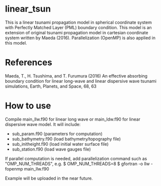 # linear_tsun

This is a linear tsunami propagation model in spherical coordinate system with Perfectly Matched Layer (PML) boundary condition.
This model is an extension of original tsunami propagation model in cartesian coordinate system written by Maeda (2016).
Parallelization (OpenMP) is also applied in this model.

# References
Maeda, T., H. Tsushima, and T. Furumura (2016) An effective absorbing boundary condition for linear long-wave and linear dispersive wave tsunami simulations, Earth, Planets, and Space, 68, 63

# How to use
Compile main_llw.f90 for linear long wave or main_ldw.f90 for linear dispersive wave model.
It will include:
- sub_param.f90      (parameters for computation)
- sub_bathymetry.f90 (load bathymetry/topography file)
- sub_initheight.f90 (load initial water surface file)
- sub_station.f90    (load wave gauges file)

If parallel computation is needed, add parallelization command such as "OMP_NUM_THREADS", 
  e.g. $ OMP_NUM_THREADS=8
       $ gfortran -o llw -fopenmp main_llw.f90
       
Example will be uploaded in the near future.
